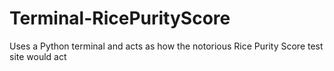 # Terminal-RicePurityScore
 Uses a Python terminal and acts as how the notorious Rice Purity Score test site would act
